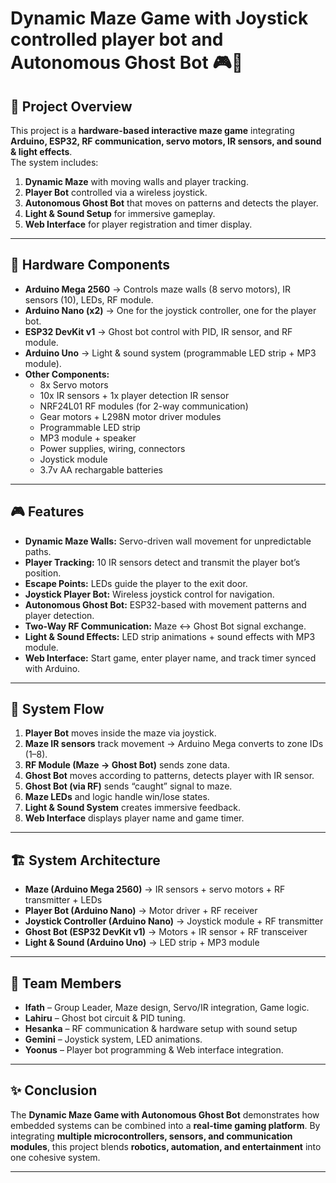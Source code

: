 # Dynamic Maze Game with Joystick controlled player bot and Autonomous Ghost Bot 🎮🤖

## 📌 Project Overview
This project is a **hardware-based interactive maze game** integrating **Arduino, ESP32, RF communication, servo motors, IR sensors, and sound & light effects**.  
The system includes:
1. **Dynamic Maze** with moving walls and player tracking.
2. **Player Bot** controlled via a wireless joystick.
3. **Autonomous Ghost Bot** that moves on patterns and detects the player.
4. **Light & Sound Setup** for immersive gameplay.
5. **Web Interface** for player registration and timer display.

---

## 🔧 Hardware Components
- **Arduino Mega 2560** → Controls maze walls (8 servo motors), IR sensors (10), LEDs, RF module.  
- **Arduino Nano (x2)** → One for the joystick controller, one for the player bot.  
- **ESP32 DevKit v1** → Ghost bot control with PID, IR sensor, and RF module.  
- **Arduino Uno** → Light & sound system (programmable LED strip + MP3 module).  
- **Other Components:**  
  - 8x Servo motors  
  - 10x IR sensors + 1x player detection IR sensor  
  - NRF24L01 RF modules (for 2-way communication)  
  - Gear motors + L298N motor driver modules  
  - Programmable LED strip  
  - MP3 module + speaker  
  - Power supplies, wiring, connectors
  - Joystick module
  - 3.7v AA rechargable batteries

---

## 🎮 Features
- **Dynamic Maze Walls:** Servo-driven wall movement for unpredictable paths.  
- **Player Tracking:** 10 IR sensors detect and transmit the player bot’s position.  
- **Escape Points:** LEDs guide the player to the exit door.  
- **Joystick Player Bot:** Wireless joystick control for navigation.  
- **Autonomous Ghost Bot:** ESP32-based with movement patterns and player detection.  
- **Two-Way RF Communication:** Maze ↔ Ghost Bot signal exchange.  
- **Light & Sound Effects:** LED strip animations + sound effects with MP3 module.  
- **Web Interface:** Start game, enter player name, and track timer synced with Arduino.  

---

## 🔄 System Flow
1. **Player Bot** moves inside the maze via joystick.  
2. **Maze IR sensors** track movement → Arduino Mega converts to zone IDs (1–8).  
3. **RF Module (Maze → Ghost Bot)** sends zone data.  
4. **Ghost Bot** moves according to patterns, detects player with IR sensor.  
5. **Ghost Bot (via RF)** sends “caught” signal to maze.  
6. **Maze LEDs** and logic handle win/lose states.  
7. **Light & Sound System** creates immersive feedback.  
8. **Web Interface** displays player name and game timer.  

---

## 🏗️ System Architecture
- **Maze (Arduino Mega 2560)** → IR sensors + servo motors + RF transmitter + LEDs  
- **Player Bot (Arduino Nano)** → Motor driver + RF receiver  
- **Joystick Controller (Arduino Nano)** → Joystick module + RF transmitter  
- **Ghost Bot (ESP32 DevKit v1)** → Motors + IR sensor + RF transceiver  
- **Light & Sound (Arduino Uno)** → LED strip + MP3 module  

---

## 👥 Team Members
- **Ifath** – Group Leader, Maze design, Servo/IR integration, Game logic.
- **Lahiru** – Ghost bot circuit & PID tuning.
- **Hesanka** – RF communication & hardware setup with sound setup 
- **Gemini** – Joystick system, LED animations.  
- **Yoonus** – Player bot programming & Web interface integration.  

---

## ✨ Conclusion
The **Dynamic Maze Game with Autonomous Ghost Bot** demonstrates how embedded systems can be combined into a **real-time gaming platform**. By integrating **multiple microcontrollers, sensors, and communication modules**, this project blends **robotics, automation, and entertainment** into one cohesive system.  

---
